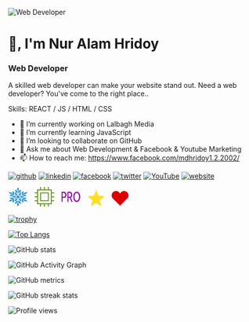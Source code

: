 ![Web Developer](https://scontent.fdac135-1.fna.fbcdn.net/v/t39.30808-6/393641585_227526397004819_7175571889138984767_n.png?_nc_cat=106&ccb=1-7&_nc_sid=5f2048&_nc_ohc=gH_1tOzeHZoAX9PYRxs&_nc_ht=scontent.fdac135-1.fna&oh=00_AfBGOzTHO46oKxB9gzq1T0kmM8YZLRSTi5Zj39PnGZ4QdQ&oe=6535D1A1)

# 👋, I'm Nur Alam Hridoy
### Web Developer

A skilled web developer can make your website stand out. Need a web developer? You've come to the right place..

Skills: REACT / JS / HTML / CSS

- 🔭 I’m currently working on Lalbagh Media 
- 🌱 I’m currently learning JavaScript 
- 👯 I’m looking to collaborate on GitHub 
- 💬 Ask me about Web Development & Facebook & Youtube Marketing 
- 📫 How to reach me: https://www.facebook.com/mdhridoy1.2.2002/ 


[<img src='https://cdn.jsdelivr.net/npm/simple-icons@3.0.1/icons/github.svg' alt='github' height='40'>](https://github.com/https://github.com/hridoymarketer)  [<img src='https://cdn.jsdelivr.net/npm/simple-icons@3.0.1/icons/linkedin.svg' alt='linkedin' height='40'>](https://www.linkedin.com/in/https://www.linkedin.com/in/md-hridoy-digital-marketer-422257245//)  [<img src='https://cdn.jsdelivr.net/npm/simple-icons@3.0.1/icons/facebook.svg' alt='facebook' height='40'>](https://www.facebook.com/https://www.facebook.com/mdhridoy1.2.2002/)  [<img src='https://cdn.jsdelivr.net/npm/simple-icons@3.0.1/icons/twitter.svg' alt='twitter' height='40'>](https://twitter.com/https://twitter.com/MdHrido87485879)  [<img src='https://cdn.jsdelivr.net/npm/simple-icons@3.0.1/icons/youtube.svg' alt='YouTube' height='40'>](https://www.youtube.com/channel/https://www.youtube.com/channel/UCLnQgSAsOFK_A7YHwlBew6w)  [<img src='https://cdn.jsdelivr.net/npm/simple-icons@3.0.1/icons/icloud.svg' alt='website' height='40'>](hridoymarketer.great-sit.net)  

<a href='https://archiveprogram.github.com/'><img src='https://raw.githubusercontent.com/acervenky/animated-github-badges/master/assets/acbadge.gif' width='40' height='40'></a> <a href='https://docs.github.com/en/developers'><img src='https://raw.githubusercontent.com/acervenky/animated-github-badges/master/assets/devbadge.gif' width='40' height='40'></a> <a href='https://github.com/pricing'><img src='https://raw.githubusercontent.com/acervenky/animated-github-badges/master/assets/pro.gif' width='40' height='40'></a> <a href='https://stars.github.com/'><img src='https://raw.githubusercontent.com/acervenky/animated-github-badges/master/assets/starbadge.gif' width='35' height='35'></a> <a href='https://docs.github.com/en/github/supporting-the-open-source-community-with-github-sponsors'><img src='https://raw.githubusercontent.com/acervenky/animated-github-badges/master/assets/sponsorbadge.gif' width='35' height='35'></a> 

[![trophy](https://github-profile-trophy.vercel.app/?username=https://github.com/hridoymarketer)](https://github.com/ryo-ma/github-profile-trophy)

[![Top Langs](https://github-readme-stats.vercel.app/api/top-langs/?username=https://github.com/hridoymarketer)](https://github.com/anuraghazra/github-readme-stats)

![GitHub stats](https://github-readme-stats.vercel.app/api?username=https://github.com/hridoymarketer&show_icons=true&count_private=true)  

![GitHub Activity Graph](https://activity-graph.herokuapp.com/graph?username=https://github.com/hridoymarketer)  

![GitHub metrics](https://metrics.lecoq.io/https://github.com/hridoymarketer)  

![GitHub streak stats](https://streak-stats.demolab.com/?user=https://github.com/hridoymarketer)  

![Profile views](https://gpvc.arturio.dev/https://github.com/hridoymarketer)  
